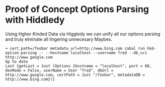 # Proof of Concept Options Parsing with Hiddledy

Using Hgher Kinded Data via Higgledy we can unify all our options parsing and truly elminate all lingering unnecesary Maybes.

```
➜ cert_path=/foobar metadata_url=http://www.bing.com cabal run hkd-option-parsing -- --hostname localhost --username fred --db_uri http://www.google.com
Up to date
Last {getLast = Just (Options {hostname = "localhost", port = 80, devMode = False, userName = User "fred", dbUrl = http://www.google.com, certPath = Just "/foobar", metadataDB = http://www.bing.com})}
```
